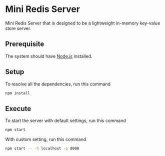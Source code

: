 # Mini Redis Server

Mini Redis Server that is designed to be a lightweight in-memory key-value store server.

## Prerequisite

The system should have [Node.js](https://nodejs.org/) installed.

## Setup

To resolve all the dependencies, run this command

```sh
npm install
```

## Execute

To start the server with default settings, run this command

```sh
npm start
```

With custom setting, run this command

```sh
npm start -- -h localhost -p 8000
```
